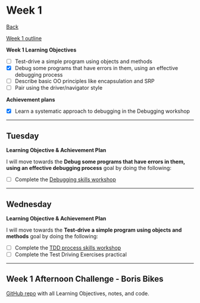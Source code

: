 # Week 1

[Back](README.md)

[Week 1 outline](https://github.com/makersacademy/course/blob/master/week_outlines.md#week-1)

**Week 1 Learning Objectives**
- [ ] Test-drive a simple program using objects and methods
- [x] Debug some programs that have errors in them, using an effective debugging process
- [ ] Describe basic OO principles like encapsulation and SRP
- [ ] Pair using the driver/navigator style

**Achievement plans**
- [x] Learn a systematic approach to debugging in the Debugging workshop


---

## Tuesday

**Learning Objective & Achievement Plan**

I will move towards the **Debug some programs that have errors in them, using an effective debugging process** goal by doing the following:

- [ ] Complete the [Debugging skills workshop](https://github.com/hturnbull93/makers_notes/blob/master/skills_workshops/debugging.md)


---

## Wednesday

**Learning Objective & Achievement Plan**

I will move towards the **Test-drive a simple program using objects and methods** goal by doing the following:

- [ ] Complete the [TDD process skills workshop](https://github.com/hturnbull93/makers_notes/blob/master/skills_workshops/TDD_process.md)
- [ ] Complete the Test Driving Exercises practical

---

## Week 1 Afternoon Challenge - Boris Bikes

[GitHub repo](https://github.com/hturnbull93/boris-bikes) with all Learning Objectives, notes, and code.